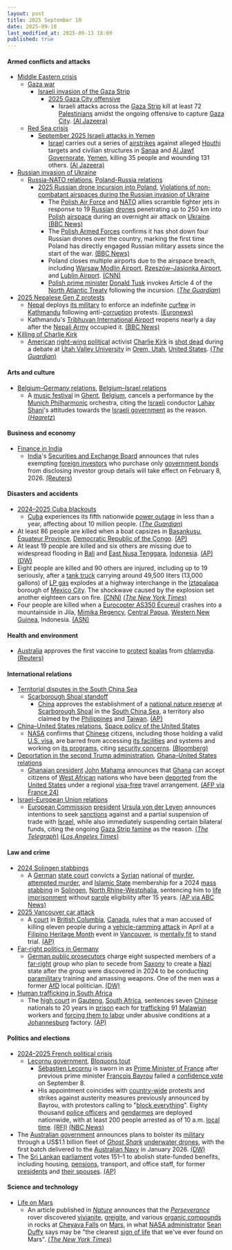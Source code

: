 ```yaml
---
layout: post
title: 2025 September 10
date: 2025-09-10
last_modified_at: 2025-09-13 18:09
published: true
---
```



#### Armed conflicts and attacks

* [Middle Eastern crisis](https://en.wikipedia.org/wiki/Middle_Eastern_crisis_%282023%E2%80%93present%29 "Middle Eastern crisis (2023–present)")
  * [Gaza war](https://en.wikipedia.org/wiki/Gaza_war "Gaza war")
    * [Israeli invasion of the Gaza Strip](https://en.wikipedia.org/wiki/Israeli_invasion_of_the_Gaza_Strip "Israeli invasion of the Gaza Strip")
      * [2025 Gaza City offensive](https://en.wikipedia.org/wiki/2025_Gaza_City_offensive "2025 Gaza City offensive")
        + Israeli attacks across the [Gaza Strip](https://en.wikipedia.org/wiki/Gaza_Strip "Gaza Strip") kill at least 72 [Palestinians](https://en.wikipedia.org/wiki/Palestinians "Palestinians") amidst the ongoing offensive to capture [Gaza City](https://en.wikipedia.org/wiki/Gaza_City "Gaza City"). [(Al Jazeera)](https://www.aljazeera.com/news/liveblog/2025/9/10/live-israels-deadly-attack-on-hamas-in-qatar-draws-global-condemnation)
  * [Red Sea crisis](https://en.wikipedia.org/wiki/Red_Sea_crisis "Red Sea crisis")
    * [September 2025 Israeli attacks in Yemen](https://en.wikipedia.org/wiki/September_2025_Israeli_attacks_in_Yemen "September 2025 Israeli attacks in Yemen")
      * [Israel](https://en.wikipedia.org/wiki/Israel "Israel") carries out a series of [airstrikes](https://en.wikipedia.org/wiki/Airstrike "Airstrike") against alleged [Houthi](https://en.wikipedia.org/wiki/Houthi "Houthi") targets and civilian structures in [Sanaa](https://en.wikipedia.org/wiki/Sanaa "Sanaa") and [Al Jawf Governorate](https://en.wikipedia.org/wiki/Al_Jawf_Governorate "Al Jawf Governorate"), [Yemen](https://en.wikipedia.org/wiki/Yemen "Yemen"), killing 35 people and wounding 131 others. [(Al Jazeera)](https://www.aljazeera.com/news/2025/9/10/israel-attacks-yemen-capital-report)
* [Russian invasion of Ukraine](https://en.wikipedia.org/wiki/Russian_invasion_of_Ukraine "Russian invasion of Ukraine")
  * [Russia-NATO relations](https://en.wikipedia.org/wiki/Russia-NATO_relations "Russia-NATO relations"), [Poland-Russia relations](https://en.wikipedia.org/wiki/Poland-Russia_relations "Poland-Russia relations")
    * [2025 Russian drone incursion into Poland](https://en.wikipedia.org/wiki/2025_Russian_drone_incursion_into_Poland "2025 Russian drone incursion into Poland"), [Violations of non-combatant airspaces during the Russian invasion of Ukraine](https://en.wikipedia.org/wiki/Violations_of_non-combatant_airspaces_during_the_Russian_invasion_of_Ukraine "Violations of non-combatant airspaces during the Russian invasion of Ukraine")
      * The [Polish Air Force](https://en.wikipedia.org/wiki/Polish_Air_Force "Polish Air Force") and [NATO](https://en.wikipedia.org/wiki/NATO "NATO") allies scramble fighter jets in response to 19 [Russian](https://en.wikipedia.org/wiki/Russian_Armed_Forces "Russian Armed Forces") [drones](https://en.wikipedia.org/wiki/Unmanned_aerial_vehicle "Unmanned aerial vehicle") penetrating up to 250 km into [Polish](https://en.wikipedia.org/wiki/Poland "Poland") [airspace](https://en.wikipedia.org/wiki/Airspace "Airspace") during an overnight air attack on [Ukraine](https://en.wikipedia.org/wiki/Ukraine "Ukraine"). [(BBC News)](https://www.bbc.com/news/articles/c147065pzdzo)
      * The [Polish Armed Forces](https://en.wikipedia.org/wiki/Polish_Armed_Forces "Polish Armed Forces") confirms it has shot down four Russian drones over the country, marking the first time Poland has directly engaged Russian military assets since the start of the war. [(BBC News)](https://www.bbc.co.uk/news/articles/c147065pzdzo)
      * Poland closes multiple airports due to the airspace breach, including [Warsaw Modlin Airport](https://en.wikipedia.org/wiki/Warsaw_Modlin_Airport "Warsaw Modlin Airport"), [Rzeszów–Jasionka Airport](https://en.wikipedia.org/wiki/Rzesz%C3%B3w%E2%80%93Jasionka_Airport "Rzeszów–Jasionka Airport"), and [Lublin Airport](https://en.wikipedia.org/wiki/Lublin_Airport "Lublin Airport"). [(CNN)](https://www.cnn.com/2025/09/09/europe/poland-scramble-jets-russian-drone-reports-intl-hnk-ml)
      * [Polish prime minister](https://en.wikipedia.org/wiki/Prime_Minister_of_Poland "Prime Minister of Poland") [Donald Tusk](https://en.wikipedia.org/wiki/Donald_Tusk "Donald Tusk") invokes Article 4 of the [North Atlantic Treaty](https://en.wikipedia.org/wiki/North_Atlantic_Treaty "North Atlantic Treaty") following the incursion. [(*The Guardian*)](https://www.theguardian.com/world/live/2025/sep/10/poland-pm-condemns-repeated-violation-of-airspace-amid-russian-attack-on-ukraine-follow-live?CMP=share_btn_url&page=with%3Ablock-68c136898f084b00adb68014#block-68c136898f084b00adb68014)
* [2025 Nepalese Gen Z protests](https://en.wikipedia.org/wiki/2025_Nepalese_Gen_Z_protests "2025 Nepalese Gen Z protests")
  * [Nepal](https://en.wikipedia.org/wiki/Nepal "Nepal") deploys [its military](https://en.wikipedia.org/wiki/Nepalese_Armed_Forces "Nepalese Armed Forces") to enforce an indefinite [curfew](https://en.wikipedia.org/wiki/Curfew "Curfew") in [Kathmandu](https://en.wikipedia.org/wiki/Kathmandu "Kathmandu") following anti-[corruption](https://en.wikipedia.org/wiki/Corruption_in_Nepal "Corruption in Nepal") protests. [(Euronews)](https://www.euronews.com/2025/09/10/nepals-army-imposes-curfew-day-after-gen-z-protesters-set-government-buildings-on-fire)
  * Kathmandu's [Tribhuvan International Airport](https://en.wikipedia.org/wiki/Tribhuvan_International_Airport "Tribhuvan International Airport") reopens nearly a day after the [Nepali Army](https://en.wikipedia.org/wiki/Nepali_Army "Nepali Army") occupied it. [(BBC News)](https://www.bbc.com/news/articles/cjd1ndmrej0o)
* [Killing of Charlie Kirk](https://en.wikipedia.org/wiki/Killing_of_Charlie_Kirk "Killing of Charlie Kirk")
  * [American](https://en.wikipedia.org/wiki/Americans "Americans") [right-wing political](https://en.wikipedia.org/wiki/Right-wing_politics_in_the_United_States "Right-wing politics in the United States") activist [Charlie Kirk](https://en.wikipedia.org/wiki/Charlie_Kirk "Charlie Kirk") is [shot dead](https://en.wikipedia.org/wiki/Assassination "Assassination") during a debate at [Utah Valley University](https://en.wikipedia.org/wiki/Utah_Valley_University "Utah Valley University") in [Orem, Utah](https://en.wikipedia.org/wiki/Orem%2C_Utah "Orem, Utah"), [United States](https://en.wikipedia.org/wiki/United_States "United States"). [(*The Guardian*)](https://www.theguardian.com/us-news/2025/sep/10/charlie-kirk-shot-utah)

#### Arts and culture

* [Belgium–Germany relations](https://en.wikipedia.org/wiki/Belgium%E2%80%93Germany_relations "Belgium–Germany relations"), [Belgium–Israel relations](https://en.wikipedia.org/wiki/Belgium%E2%80%93Israel_relations "Belgium–Israel relations")
  * A [music festival](https://en.wikipedia.org/wiki/Music_festival "Music festival") in [Ghent](https://en.wikipedia.org/wiki/Ghent "Ghent"), [Belgium](https://en.wikipedia.org/wiki/Belgium "Belgium"), cancels a performance by the [Munich Philharmonic](https://en.wikipedia.org/wiki/Munich_Philharmonic "Munich Philharmonic") orchestra, citing the [Israeli](https://en.wikipedia.org/wiki/Israelis "Israelis") conductor [Lahav Shani](https://en.wikipedia.org/wiki/Lahav_Shani "Lahav Shani")'s attitudes towards the [Israeli government](https://en.wikipedia.org/wiki/Israeli_government "Israeli government") as the reason. [(*Haaretz*)](https://www.haaretz.com/world-news/europe/2025-09-11/ty-article/.premium/belgium-event-bans-munich-philharmonic-over-israeli-conductors-unclear-netanyahu-stance/00000199-34e7-df32-a1df-34f73e1a0000)

#### Business and economy

* [Finance in India](https://en.wikipedia.org/wiki/Finance_in_India "Finance in India")
  * [India](https://en.wikipedia.org/wiki/India "India")'s [Securities and Exchange Board](https://en.wikipedia.org/wiki/Securities_and_Exchange_Board_of_India "Securities and Exchange Board of India") announces that rules exempting [foreign investors](https://en.wikipedia.org/wiki/Foreign_direct_investment_in_India "Foreign direct investment in India") who purchase only [government bonds](https://en.wikipedia.org/wiki/Government_bond "Government bond") from disclosing investor group details will take effect on February 8, 2026. [(Reuters)](https://www.reuters.com/sustainability/boards-policy-regulation/india-ease-norms-foreign-investors-buying-only-government-bonds-february-2026-2025-09-10/)

#### Disasters and accidents

* [2024–2025 Cuba blackouts](https://en.wikipedia.org/wiki/2024%E2%80%932025_Cuba_blackouts "2024–2025 Cuba blackouts")
  * [Cuba](https://en.wikipedia.org/wiki/Cuba "Cuba") experiences its fifth nationwide [power outage](https://en.wikipedia.org/wiki/Power_outage "Power outage") in less than a year, affecting about 10 million people. [(*The Guardian*)](https://www.theguardian.com/world/2025/sep/10/cuba-electricity-power-blackout)
* At least 86 people are killed when a boat capsizes in [Basankusu](https://en.wikipedia.org/wiki/Basankusu "Basankusu"), [Équateur Province](https://en.wikipedia.org/wiki/%C3%89quateur_Province "Équateur Province"), [Democratic Republic of the Congo](https://en.wikipedia.org/wiki/Democratic_Republic_of_the_Congo "Democratic Republic of the Congo"). [(AP)](https://apnews.com/article/congo-capsized-boat-4771f59a3e6c4192fc2eef3a1426e05b)
* At least 19 people are killed and six others are missing due to widespread flooding in [Bali](https://en.wikipedia.org/wiki/Bali "Bali") and [East Nusa Tenggara](https://en.wikipedia.org/wiki/East_Nusa_Tenggara "East Nusa Tenggara"), [Indonesia](https://en.wikipedia.org/wiki/Indonesia "Indonesia"). [(AP)](https://apnews.com/article/indonesia-bali-east-nusa-tenggara-flash-floods-d2a52193bb574138faeaa88a11f441d0) [(DW)](https://www.dw.com/en/indonesia-19-dead-after-flash-floods/a-73959609)
* Eight people are killed and 90 others are injured, including up to 19 seriously, after a [tank truck](https://en.wikipedia.org/wiki/Tank_truck "Tank truck") carrying around 49,500 liters (13,000 gallons) of [LP gas](https://en.wikipedia.org/wiki/Liquefied_petroleum_gas "Liquefied petroleum gas") explodes at a highway interchange in the [Iztapalapa](https://en.wikipedia.org/wiki/Iztapalapa "Iztapalapa") borough of [Mexico City](https://en.wikipedia.org/wiki/Mexico_City "Mexico City"). The shockwave caused by the explosion set another eighteen cars on fire. [(CNN)](https://edition.cnn.com/2025/09/10/americas/mexico-gas-tanker-explosion-latam-intl) [(*The New York Times*)](https://www.nytimes.com/2025/09/10/world/americas/mexico-city-gas-explosion.html)
* Four people are killed when a [Eurocopter AS350 Écureuil](https://en.wikipedia.org/wiki/Eurocopter_AS350_%C3%89cureuil "Eurocopter AS350 Écureuil") crashes into a mountainside in Jila, [Mimika Regency](https://en.wikipedia.org/wiki/Mimika_Regency "Mimika Regency"), [Central Papua](https://en.wikipedia.org/wiki/Central_Papua "Central Papua"), [Western New Guinea](https://en.wikipedia.org/wiki/Western_New_Guinea "Western New Guinea"), Indonesia. [(ASN)](https://asn.flightsafety.org/wikibase/544007)

#### Health and environment

* [Australia](https://en.wikipedia.org/wiki/Australia "Australia") approves the first vaccine to [protect](https://en.wikipedia.org/wiki/Koala_conservation "Koala conservation") [koalas](https://en.wikipedia.org/wiki/Koala "Koala") from [chlamydia](https://en.wikipedia.org/wiki/Chlamydia "Chlamydia"). [(Reuters)](https://www.reuters.com/business/healthcare-pharmaceuticals/australia-approves-first-vaccine-save-koalas-chlamydia-2025-09-10/)

#### International relations

* [Territorial disputes in the South China Sea](https://en.wikipedia.org/wiki/Territorial_disputes_in_the_South_China_Sea "Territorial disputes in the South China Sea")
  * [Scarborough Shoal standoff](https://en.wikipedia.org/wiki/Scarborough_Shoal_standoff "Scarborough Shoal standoff")
    * [China](https://en.wikipedia.org/wiki/China "China") approves the establishment of a [national nature reserve](https://en.wikipedia.org/wiki/List_of_national_nature_reserves_of_China "List of national nature reserves of China") at [Scarborough Shoal](https://en.wikipedia.org/wiki/Scarborough_Shoal "Scarborough Shoal") in the [South China Sea](https://en.wikipedia.org/wiki/South_China_Sea "South China Sea"), a territory also claimed by the [Philippines](https://en.wikipedia.org/wiki/Philippines "Philippines") and [Taiwan](https://en.wikipedia.org/wiki/Taiwan "Taiwan"). [(AP)](https://apnews.com/article/china-philippines-scarborough-shoal-nature-reserve-6131d2bd2bc54c53546481609c7ac67c)
* [China–United States relations](https://en.wikipedia.org/wiki/China%E2%80%93United_States_relations "China–United States relations"), [Space policy of the United States](https://en.wikipedia.org/wiki/Space_policy_of_the_United_States "Space policy of the United States")
  * [NASA](https://en.wikipedia.org/wiki/NASA "NASA") confirms that [Chinese](https://en.wikipedia.org/wiki/Chinese_people "Chinese people") citizens, including those holding a valid [U.S. visa](https://en.wikipedia.org/wiki/U.S._visa "U.S. visa"), are barred from accessing [its facilities](https://en.wikipedia.org/wiki/NASA_facilities "NASA facilities") and systems and working on [its programs](https://en.wikipedia.org/wiki/List_of_NASA_missions "List of NASA missions"), citing [security concerns](https://en.wikipedia.org/wiki/Cyberwarfare_and_China "Cyberwarfare and China"). [(Bloomberg)](https://www.bloomberg.com/news/articles/2025-09-10/nasa-cuts-access-for-chinese-citizens-in-us-beijing-space-salvo)
* [Deportation in the second Trump administration](https://en.wikipedia.org/wiki/Deportation_in_the_second_Trump_administration "Deportation in the second Trump administration"), [Ghana–United States relations](https://en.wikipedia.org/wiki/Ghana%E2%80%93United_States_relations "Ghana–United States relations")
  * [Ghanaian president](https://en.wikipedia.org/wiki/President_of_Ghana "President of Ghana") [John Mahama](https://en.wikipedia.org/wiki/John_Mahama "John Mahama") announces that [Ghana](https://en.wikipedia.org/wiki/Ghana "Ghana") can accept citizens of [West African](https://en.wikipedia.org/wiki/West_Africa "West Africa") nations who have been [deported](https://en.wikipedia.org/wiki/Deportation_from_the_United_States "Deportation from the United States") from the [United States](https://en.wikipedia.org/wiki/United_States "United States") under a regional [visa-free](https://en.wikipedia.org/wiki/Visa_policy_of_Ghana "Visa policy of Ghana") travel arrangement. [(AFP via France 24)](https://www.france24.com/en/africa/20250911-ghana-agrees-to-take-in-west-africans-deported-by-united-states)
* [Israel–European Union relations](https://en.wikipedia.org/wiki/Israel%E2%80%93European_Union_relations "Israel–European Union relations")
  * [European Commission](https://en.wikipedia.org/wiki/European_Commission "European Commission") [president](https://en.wikipedia.org/wiki/President_of_the_European_Commission "President of the European Commission") [Ursula von der Leyen](https://en.wikipedia.org/wiki/Ursula_von_der_Leyen "Ursula von der Leyen") announces intentions to seek [sanctions](https://en.wikipedia.org/wiki/List_of_sanctions_involving_Israel "List of sanctions involving Israel") against and a partial suspension of trade with [Israel](https://en.wikipedia.org/wiki/Israel "Israel"), while also immediately suspending certain bilateral funds, citing the ongoing [Gaza Strip famine](https://en.wikipedia.org/wiki/Gaza_Strip_famine "Gaza Strip famine") as the reason. [(*The Telegraph*)](https://www.telegraph.co.uk/world-news/2025/09/10/von-der-leyen-begs-eu-governments-punish-israel-famine-gaza/) [(*Los Angeles Times*)](https://www.latimes.com/world-nation/story/2025-09-10/von-der-leyen-proposes-bolder-eu-sanctions-against-israel-over-the-war-in-gaza)

#### Law and crime

* [2024 Solingen stabbings](https://en.wikipedia.org/wiki/2024_Solingen_stabbings "2024 Solingen stabbings")
  * A [German](https://en.wikipedia.org/wiki/Germany "Germany") [state court](https://en.wikipedia.org/wiki/Judiciary_of_Germany "Judiciary of Germany") convicts a [Syrian](https://en.wikipedia.org/wiki/Syrians_in_Germany "Syrians in Germany") national of [murder](https://en.wikipedia.org/wiki/Murder_in_German_law "Murder in German law"), [attempted murder](https://en.wikipedia.org/wiki/Attempted_murder "Attempted murder"), and [Islamic State](https://en.wikipedia.org/wiki/Islamic_State "Islamic State") membership for a 2024 [mass stabbing](https://en.wikipedia.org/wiki/Mass_stabbing "Mass stabbing") in [Solingen](https://en.wikipedia.org/wiki/Solingen "Solingen"), [North Rhine-Westphalia](https://en.wikipedia.org/wiki/North_Rhine-Westphalia "North Rhine-Westphalia"), sentencing him to [life imprisonment](https://en.wikipedia.org/wiki/Life_imprisonment_in_Germany "Life imprisonment in Germany") without [parole](https://en.wikipedia.org/wiki/Parole "Parole") eligibility after 15 years. [(AP via ABC News)](https://abcnews.go.com/International/wireStory/suspect-convicted-murder-knife-attack-german-festival-sentenced-125428388)
* [2025 Vancouver car attack](https://en.wikipedia.org/wiki/2025_Vancouver_car_attack "2025 Vancouver car attack")
  * A [court](https://en.wikipedia.org/wiki/Court_system_of_Canada "Court system of Canada") in [British Columbia](https://en.wikipedia.org/wiki/British_Columbia "British Columbia"), [Canada](https://en.wikipedia.org/wiki/Canada "Canada"), rules that a man accused of killing eleven people during a [vehicle-ramming attack](https://en.wikipedia.org/wiki/Vehicle-ramming_attack "Vehicle-ramming attack") in April at a [Filipino Heritage Month](https://en.wikipedia.org/wiki/Filipino_Heritage_Month "Filipino Heritage Month") event in [Vancouver](https://en.wikipedia.org/wiki/Vancouver "Vancouver"), is [mentally fit](https://en.wikipedia.org/wiki/Competence_%28law%29 "Competence (law)") to stand trial. [(AP)](https://apnews.com/article/vancouver-car-ramming-kaiji-adam-lo-trial-4302048f564253d9722d1563fc14f12b)
* [Far-right politics in Germany](https://en.wikipedia.org/wiki/Far-right_politics_in_Germany_%281945%E2%80%93present%29 "Far-right politics in Germany (1945–present)")
  * [German public prosecutors](https://en.wikipedia.org/wiki/Public_Prosecutor_General_%28Germany%29 "Public Prosecutor General (Germany)") charge eight suspected members of a [far-right](https://en.wikipedia.org/wiki/Far-right_politics "Far-right politics") group who plan to secede from [Saxony](https://en.wikipedia.org/wiki/Saxony "Saxony") to create a [Nazi](https://en.wikipedia.org/wiki/Neo-Nazism "Neo-Nazism") state after the group were discovered in 2024 to be conducting [paramilitary](https://en.wikipedia.org/wiki/Paramilitary "Paramilitary") training and amassing weapons. One of the men was a former [AfD](https://en.wikipedia.org/wiki/Alternative_for_Germany "Alternative for Germany") local politician. [(DW)](https://www.dw.com/en/german-extremists-charged-with-planning-neo-nazi-state/a-73953237)
* [Human trafficking in South Africa](https://en.wikipedia.org/wiki/Human_trafficking_in_South_Africa "Human trafficking in South Africa")
  * The [high court](https://en.wikipedia.org/wiki/Gauteng_Division_of_the_High_Court_of_South_Africa "Gauteng Division of the High Court of South Africa") in [Gauteng](https://en.wikipedia.org/wiki/Gauteng "Gauteng"), [South Africa](https://en.wikipedia.org/wiki/South_Africa "South Africa"), sentences seven [Chinese](https://en.wikipedia.org/wiki/Overseas_Chinese "Overseas Chinese") nationals to 20 years in [prison](https://en.wikipedia.org/wiki/Prisons_in_South_Africa "Prisons in South Africa") each for [trafficking](https://en.wikipedia.org/wiki/Human_trafficking "Human trafficking") 91 [Malawian](https://en.wikipedia.org/wiki/Malawi "Malawi") workers and [forcing them to labor](https://en.wikipedia.org/wiki/Forced_labour "Forced labour") under abusive conditions at a [Johannesburg](https://en.wikipedia.org/wiki/Johannesburg "Johannesburg") factory. [(AP)](https://apnews.com/article/south-africa-chinese-human-trafficking-sentence-a72fcba8bfaaa6e967c56d03dc1cf5b0)

#### Politics and elections

* [2024–2025 French political crisis](https://en.wikipedia.org/wiki/2024%E2%80%932025_French_political_crisis "2024–2025 French political crisis")
  * [Lecornu government](https://en.wikipedia.org/wiki/Lecornu_government "Lecornu government"), [Bloquons tout](https://en.wikipedia.org/wiki/Bloquons_tout "Bloquons tout")
    * [Sébastien Lecornu](https://en.wikipedia.org/wiki/S%C3%A9bastien_Lecornu "Sébastien Lecornu") is sworn in as [Prime Minister of France](https://en.wikipedia.org/wiki/Prime_Minister_of_France "Prime Minister of France") after previous prime minister [François Bayrou](https://en.wikipedia.org/wiki/Fran%C3%A7ois_Bayrou "François Bayrou") failed a [confidence vote](https://en.wikipedia.org/wiki/Confidence_vote "Confidence vote") on September 8.
    * His appointment coincides with [country-wide](https://en.wikipedia.org/wiki/France "France") protests and strikes against austerity measures previously announced by Bayrou, with protestors calling to "[block everything](https://en.wikipedia.org/wiki/Bloquons_tout "Bloquons tout")". Eighty thousand [police officers](https://en.wikipedia.org/wiki/French_National_Police "French National Police") and [gendarmes](https://en.wikipedia.org/wiki/National_Gendarmerie "National Gendarmerie") are deployed nationwide, with at least 200 people arrested as of 10 a.m. [local time](https://en.wikipedia.org/wiki/Central_European_Summer_Time "Central European Summer Time"). [(RFI)](https://www.rfi.fr/en/france/20250910-france-hit-by-block-everything-protests-as-new-pm-lecornu-sworn-in) [(NBC News)](https://www.nbcnews.com/world/europe/block-everything-protests-france-macron-budget-cuts-rcna230265)
* The [Australian government](https://en.wikipedia.org/wiki/Australian_government "Australian government") announces plans to bolster its [military](https://en.wikipedia.org/wiki/Australia_Defence_Force "Australia Defence Force") through a US$1.1 billion fleet of *[Ghost Shark](https://en.wikipedia.org/wiki/Ghost_Shark_%28submarine%29 "Ghost Shark (submarine)")* [underwater drones](https://en.wikipedia.org/wiki/Unmanned_underwater_vehicle "Unmanned underwater vehicle"), with the first batch delivered to the [Australian Navy](https://en.wikipedia.org/wiki/Australian_Navy "Australian Navy") in January 2026. [(DW)](https://www.dw.com/en/australia-to-spend-11-billion-on-ghost-shark-drone-subs/a-73942165)
* The [Sri Lankan](https://en.wikipedia.org/wiki/Sri_Lanka "Sri Lanka") [parliament](https://en.wikipedia.org/wiki/Parliament_of_Sri_Lanka "Parliament of Sri Lanka") votes 151–1 to abolish state-funded benefits, including housing, [pensions](https://en.wikipedia.org/wiki/Pension "Pension"), transport, and office staff, for former [presidents](https://en.wikipedia.org/wiki/President_of_Sri_Lanka "President of Sri Lanka") and [their spouses](https://en.wikipedia.org/wiki/First_Lady_of_Sri_Lanka "First Lady of Sri Lanka"). [(AP)](https://apnews.com/article/sri-lanka-presidential-perks-funding-1808d8cc640b9b5a4631dd5fe89e5af6)

#### Science and technology

* [Life on Mars](https://en.wikipedia.org/wiki/Life_on_Mars "Life on Mars")
  * An article published in *[Nature](https://en.wikipedia.org/wiki/Nature_%28journal%29 "Nature (journal)")* announces that the *[Perseverance](https://en.wikipedia.org/wiki/Perseverance_%28rover%29 "Perseverance (rover)")* rover discovered [vivianite](https://en.wikipedia.org/wiki/Vivianite "Vivianite"), [greigite](https://en.wikipedia.org/wiki/Greigite "Greigite"), and various [organic compounds](https://en.wikipedia.org/wiki/Organic_compound "Organic compound") in rocks at [Cheyava Falls](https://en.wikipedia.org/wiki/Cheyava_Falls "Cheyava Falls") on [Mars](https://en.wikipedia.org/wiki/Mars "Mars"), in what [NASA administrator](https://en.wikipedia.org/wiki/Administrator_of_NASA "Administrator of NASA") [Sean Duffy](https://en.wikipedia.org/wiki/Sean_Duffy "Sean Duffy") says may be "the clearest [sign of life](https://en.wikipedia.org/wiki/Biosignature "Biosignature") that we've ever found on Mars". [(*The New York Times*)](https://www.nytimes.com/2025/09/10/science/mars-rock-nasa-perserverance.html)
